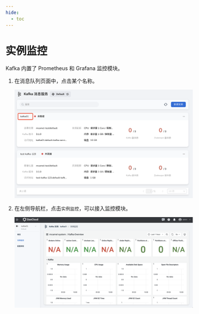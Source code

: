 ```yaml
---
hide:
  - toc
---
```


# 实例监控

Kafka 内置了 Prometheus 和 Grafana 监控模块。

1. 在消息队列页面中，点击某个名称。

    ![点击某个名称](../images/view01.png)

2. 在左侧导航栏，点击`实例监控`，可以接入监控模块。

    ![点击实例监控](../images/insight.png)

<!-- 各项监控指标的具体含义稍后补充 (@justedennnnn)。 -->
